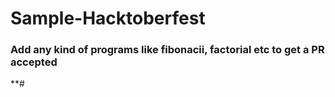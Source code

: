 # Sample-Hacktoberfest
### Add any kind of programs like fibonacii, factorial etc to get a PR accepted
**#
